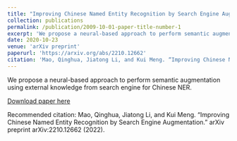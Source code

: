 ```yaml
---
title: "Improving Chinese Named Entity Recognition by Search Engine Augmentation"
collection: publications
permalink: /publication/2009-10-01-paper-title-number-1
excerpt: 'We propose a neural-based approach to perform semantic augmentation using external knowledge from search engine for Chinese NER.'
date: 2020-10-23
venue: 'arXiv preprint'
paperurl: 'https://arxiv.org/abs/2210.12662'
citation: 'Mao, Qinghua, Jiatong Li, and Kui Meng. “Improving Chinese Named Entity Recognition by Search Engine Augmentation.” arXiv preprint arXiv:2210.12662 (2022).'
---
```

We propose a neural-based approach to perform semantic augmentation using external knowledge from search engine for Chinese NER.

[Download paper here](https://arxiv.org/pdf/2210.12662.pdf)

Recommended citation: Mao, Qinghua, Jiatong Li, and Kui Meng. “Improving Chinese Named Entity Recognition by Search Engine Augmentation.” arXiv preprint arXiv:2210.12662 (2022).